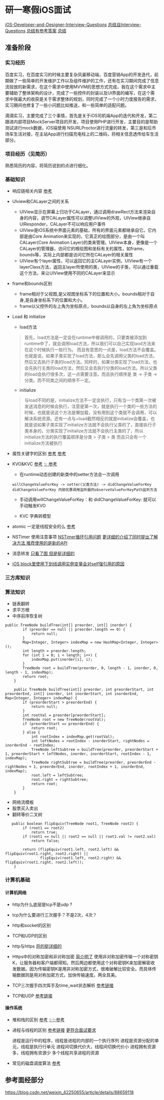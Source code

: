 # 研一寒假iOS面试
[iOS-Developer-and-Designer-Interview-Questions](https://github.com/9magnets/iOS-Developer-and-Designer-Interview-Questions)
[总结自Interview-Questions](https://github.com/lzyy/iOS-Developer-Interview-Questions)
[总结有参考答案](https://www.jianshu.com/p/d884f3040fda)
[总结](https://segmentfault.com/a/1190000022660286)

## 准备阶段

### 实习经历

百度实习，在百度实习的时候主要复杂凤巢移动端，百度营销App的开发迭代，前期做了一些简单的开发维护工作以及组件维护的工作，还有在实习期间完成了信息流投放的新需求，在这个需求中使用MVVM的思想方式完成，我在这个需求中主要辅助了整体架构的设计，完成了一些控件的封装以及UI界面的编写，在这个需求中我最大的收获是关于需求整体的规划，同时完成了一个小时力度报告的需求，实习期间也修复了一些小问题比如推送，和一些简单的适配问题。

滴滴实习，主要完成了三个事情，首先是关于iOS司机端App的迭代和开发，第二跟进内部项目MockServer项目的开发，项目使用PHP进行开发，主要目的是帮助测试进行mock数据，iOS端使用
NSURLProctor进行流量的转发，第三是和后市场车生活对接，在主站App进行扫描充电柱上的二维码，将相关信息透传给车生活部分。

### 项目经历（见简历）
熟悉简历的内容，将简历说到的点进行细化。

### 基础知识

* 响应链相关内容 [参考](https://www.jianshu.com/p/9179e5d780c8)
* UIview和CALayer之间的关系
    * UIView显示在屏幕上归功于CALayer，通过调用drawRect方法来渲染自身的内容，调节CALayer属性可以调整UIView的外观，UIView继承自UIResponder，CALayer不可以响应用户事件
    * UIView是iOS系统中界面元素的基础，所有的界面元素都继承自它。它内部是由Core Animation来实现的，它真正的绘图部分，是由一个叫CALayer(Core Animation Layer)的类来管理。UIView本身，更像是一个CALayer的管理器，访问它的根绘图和坐标有关的属性，如frame，bounds等，实际上内部都是访问它所在CALayer的相关属性
    * UIView有个layer属性，可以返回它的主CALayer实例，UIView有一个layerClass方法，返回主layer所使用的类，UIView的子类，可以通过重载这个方法，来让UIView使用不同的CALayer来显示   
* frame和bounds区别
    * frame相对于父视图,是父视图坐标系下的位置和大小。bounds相对于自身,是自身坐标系下的位置和大小。
    * frame以父控件的左上角为坐标原点，bounds以自身的左上角为坐标原点

* Load 和 initialize
    * load方法 
    
    > 首先，load方法是一定会在runtime中被调用的，只要类被添加到runtime中了，就会调用load方法，所以我们可以自己实现laod方法来在这个时候执行一些行为。
而且有意思的一点是，load方法不会覆盖。也就是说，如果子类实现了load方法，那么会先调用父类的load方法，然后又去执行子类的load方法。同样的，如果分类实现了load方法，也会先执行主类的load方法，然后又会去执行分类的load方法。所以父类的load会执行很多次，这一点需要注意。而且执行顺序是 类 -> 子类 ->分类。而不同类之间的顺序不一定。

    * initialize
    
    > 与load不同的是，initialize方法不一定会执行，只有当一个类第一次被发送消息的时候会执行，注意是第一次，就是执行一个类的一些方法的时候，也就是说这个方法是懒加载，没有用到这个类就不会调用，可以解决系统资源。还有一点与+load截然相反的就是initialize会覆盖，也就是说如果子类实现了initialize方法就不会执行父类的了，直接执行子类本身的，分类实现了initialize方法就不会执行主类的了，所以initialize方法的执行覆盖顺序是分类 > 子类 > 类 而且只会有一个initialize方法被执行
    
* 属性关键字的区别 [参考](https://www.jianshu.com/p/3020defa685e) 
[参考](https://www.jianshu.com/p/6c8db60c486a)


* KVO&KVC [参考](https://honkersk.github.io/2018/09/12/iOS%E9%9D%A2%E8%AF%95%E9%A2%986-KVO%E5%92%8CKVC/)
[✨ 参考](https://www.jianshu.com/p/47ead92286cd)
    
    * 在runtime动态创建的新类中的setter方法会一次调用
     
     ```
     willChangeValueForKey -> setter(父类方法) -> didChangeValueForKey 
     didChangeValueForKey 内部优惠调用监听器的observeValueForKeyPath监听方法
     ```

     * 手动调用willChangeValueForKey：和 didChangeValueForKey: 就可以手动触发KVO
     
     * KVC 字典转模型 

* atomic 一定是线程安全的么 [参考](https://www.jianshu.com/p/e286d2907bf7) 

* NSTimer 使用注意事项 [NSTimer循环引用问题](https://juejin.cn/post/6844903968250789896)
  [更详细的介绍了同时提出了解决方法 推荐使用的是新的API](https://www.jianshu.com/p/9f387abfb2e8)

* 消息转发 [只看了图 但是挺详细的](https://juejin.cn/post/6844903522064924680) 

* [iOS block里使用下划线调用实例变量会对self强引用的原因](https://www.jianshu.com/p/0fce66ba25d3)


  
### 三方库知识

### 算法知识

* 链表翻转
* 求平方根
* 中序前序恢复树

```
public TreeNode buildTree(int[] preorder, int[] inorder) {
        if (preorder == null || preorder.length == 0) {
            return null;
        }
        Map<Integer, Integer> indexMap = new HashMap<Integer, Integer>();
        int length = preorder.length;
        for (int i = 0; i < length; i++) {
            indexMap.put(inorder[i], i);
        }
        TreeNode root = buildTree(preorder, 0, length - 1, inorder, 0, length - 1, indexMap);
        return root;
    }

    public TreeNode buildTree(int[] preorder, int preorderStart, int preorderEnd, int[] inorder, int inorderStart, int inorderEnd, Map<Integer, Integer> indexMap) {
        if (preorderStart > preorderEnd) {
            return null;
        }
        int rootVal = preorder[preorderStart];
        TreeNode root = new TreeNode(rootVal);
        if (preorderStart == preorderEnd) {
            return root;
        } else {
            int rootIndex = indexMap.get(rootVal);
            int leftNodes = rootIndex - inorderStart, rightNodes = inorderEnd - rootIndex;
            TreeNode leftSubtree = buildTree(preorder, preorderStart + 1, preorderStart + leftNodes, inorder, inorderStart, rootIndex - 1, indexMap);
            TreeNode rightSubtree = buildTree(preorder, preorderEnd - rightNodes + 1, preorderEnd, inorder, rootIndex + 1, inorderEnd, indexMap);
            root.left = leftSubtree;
            root.right = rightSubtree;
            return root;
        }
    }
```

* 网络流模板
* 股票买入卖出
* 翻转等价二叉树

```
   public boolean flipEquiv(TreeNode root1, TreeNode root2) {
        if (root1 == root2)
            return true;
        if (root1 == null || root2 == null || root1.val != root2.val)
            return false;

        return (flipEquiv(root1.left, root2.left) && flipEquiv(root1.right, root2.right) ||
                flipEquiv(root1.left, root2.right) && flipEquiv(root1.right, root2.left));
    }
```

### 计算机基础

#### 计算机网络

* http为什么底层是tcp不是udp ?
* tcp为什么要进行三次握手？不是2次，4次？
* http和socket的区别
* TCP和UDP的区别
* http与https [将的挺详细的](https://www.cnblogs.com/cxuanBlog/p/12490862.html)
* Https中的对称加密和非对称加密
  [简介明了](https://www.jianshu.com/p/918d9f517749)
  使用非对称加密传输一个对称密钥K，让服务器和客户端都得知。然后两边都使用这个对称密钥K来加密解密收发数据。因为传输密钥K是用非对称加密方式，很难破解比较安全。而具体传输数据则是用对称加密方式，加快传输速度。两全其美。
  
* TCP三次握手四次挥手及time_wait状态解析
  [参考链接](https://blog.csdn.net/weixin_42250655/article/details/88659118)
  
* TCP和UDP [参考链接](https://blog.csdn.net/li_ning_/article/details/52117463)

#### 操作系统

* 堆和栈的区别 [参考](https://zhuanlan.zhihu.com/p/59195787)
[✨✨参考](https://blog.csdn.net/K346K346/article/details/80849966)

* 进程与线程的区别 [参考链接](https://blog.csdn.net/mxsgoden/article/details/8821936)
[更符合面试要求](https://www.nowcoder.com/questionTerminal/234895a70e0b40e19db7f3fbaabc5fa3)

    进程是运行中的程序，线程是进程的内部的一个执行序列
    进程是资源分配的单元，线程是执行行单元
    进程间切换代价大，线程间切换代价小
    进程拥有资源多，线程拥有资源少
    多个线程共享进程的资源
    
 * 常见的磁盘调度算法 [参考](https://blog.csdn.net/Jaster_wisdom/article/details/52345674)

 

 

## 参考面经部分




https://blog.csdn.net/weixin_42250655/article/details/88659118


